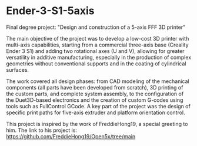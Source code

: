 # Ender-3-S1-5axis
Final degree project: "Design and construction of a 5-axis FFF 3D printer"

The main objective of the project was to develop a low-cost 3D printer with multi-axis capabilities, starting from a commercial three-axis base (Creality Ender 3 S1) and adding two rotational axes (U and V), allowing for greater versatility in additive manufacturing, especially in the production of complex geometries without conventional supports and in the coating of cylindrical surfaces.

The work covered all design phases: from CAD modeling of the mechanical components (all parts have been developed from scratch), 3D printing of the custom parts, and complete system assembly, to the configuration of the Duet3D-based electronics and the creation of custom G-codes using tools such as FullControl GCode. A key part of the project was the design of specific print paths for five-axis extruder and platform orientation control.

This project is inspired by the work of FreddieHong19, a special greeting to him. The link to his project is: 
https://github.com/FreddieHong19/Open5x/tree/main

